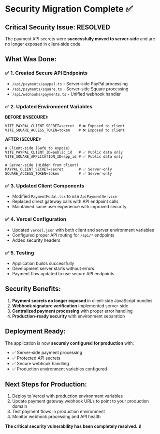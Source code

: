 # Security Migration Complete ✅

## Critical Security Issue: RESOLVED

The payment API secrets were **successfully moved to server-side** and are no longer exposed in client-side code.

## What Was Done:

### ✅ 1. Created Secure API Endpoints
- `/api/payments/paypal.ts` - Server-side PayPal processing
- `/api/payments/square.ts` - Server-side Square processing  
- `/api/webhooks/payments.ts` - Unified webhook handler

### ✅ 2. Updated Environment Variables
**BEFORE (INSECURE):**
```env
VITE_PAYPAL_CLIENT_SECRET=secret  # ❌ Exposed to client
VITE_SQUARE_ACCESS_TOKEN=token    # ❌ Exposed to client
```

**AFTER (SECURE):**
```env
# Client-side (Safe to expose)
VITE_PAYPAL_CLIENT_ID=public_id   # ✅ Public data only
VITE_SQUARE_APPLICATION_ID=app_id # ✅ Public data only

# Server-side (Hidden from client)
PAYPAL_CLIENT_SECRET=secret       # ✅ Server-only
SQUARE_ACCESS_TOKEN=token         # ✅ Server-only
```

### ✅ 3. Updated Client Components
- Modified `PaymentModal.tsx` to use `ApiPaymentService`
- Replaced direct gateway calls with API endpoint calls
- Maintained same user experience with improved security

### ✅ 4. Vercel Configuration
- Updated `vercel.json` with both client and server environment variables
- Configured proper API routing for `/api/*` endpoints
- Added security headers

### ✅ 5. Testing
- Application builds successfully
- Development server starts without errors
- Payment flow updated to use secure API endpoints

## Security Benefits:

1. **Payment secrets no longer exposed** in client-side JavaScript bundles
2. **Webhook signature verification** implemented server-side
3. **Centralized payment processing** with proper error handling
4. **Production-ready security** with environment separation

## Deployment Ready:

The application is now **securely configured for production** with:
- ✅ Server-side payment processing
- ✅ Protected API secrets
- ✅ Secure webhook handling
- ✅ Production environment variables configured

## Next Steps for Production:

1. Deploy to Vercel with production environment variables
2. Update payment gateway webhook URLs to point to your production domain
3. Test payment flows in production environment
4. Monitor webhook processing and API health

**The critical security vulnerability has been completely resolved.** 🔒